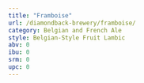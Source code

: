 ```yaml
---
title: "Framboise"
url: /diamondback-brewery/framboise/
category: Belgian and French Ale
style: Belgian-Style Fruit Lambic
abv: 0
ibu: 0
srm: 0
upc: 0
---
```


